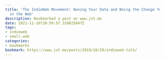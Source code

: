 ```yaml
---
title: 'The IndieWeb Movement: Owning Your Data and Being the Change You Want to See
  in the Web'
description: Bookmarked a post on www.jvt.me
date: 2021-11-16T20:59:57.310825847Z
tags:
- indieweb
- small-web
categories:
- bookmarks
bookmark: https://www.jvt.me/posts/2019/10/20/indieweb-talk/
---
```



